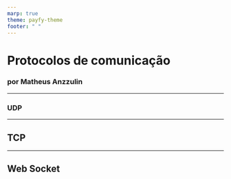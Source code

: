 ```yaml
---
marp: true
theme: payfy-theme
footer: " "
---
```

# Protocolos de comunicação
### por Matheus Anzzulin
---
### UDP

---
## TCP

---
## Web Socket
